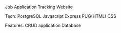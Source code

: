 Job Application Tracking Website

Tech:
  PostgreSQL
  Javascript
  Express
  PUG(HTML)
  CSS

Features:
  CRUD application
  Database

